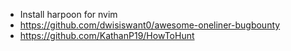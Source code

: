 - Install harpoon for nvim
- https://github.com/dwisiswant0/awesome-oneliner-bugbounty
- https://github.com/KathanP19/HowToHunt
